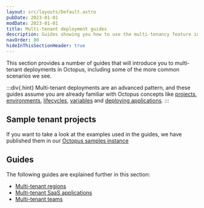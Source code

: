 ```yaml
---
layout: src/layouts/Default.astro
pubDate: 2023-01-01
modDate: 2023-01-01
title: Multi-tenant deployment guides
description: Guides showing you how to use the multi-tenancy feature in Octopus for common scenarios.
navOrder: 80
hideInThisSectionHeader: true
---
```


This section provides a number of guides that will introduce you to multi-tenant deployments in Octopus, including some of the more common scenarios we see.

:::div{.hint}
Multi-tenant deployments are an advanced pattern, and these guides assume you are already familiar with Octopus concepts like [projects](/docs/projects/), [environments](/docs/infrastructure/environments/), [lifecycles](/docs/releases/lifecycles/), [variables](/docs/projects/variables/) and [deploying applications](/docs/deployments).
:::

## Sample tenant projects

If you want to take a look at the examples used in the guides, we have published them in our [Octopus samples instance](https://samples.octopus.app/app#/Spaces-682)

## Guides

The following guides are explained further in this section:

- [Multi-tenant regions](/docs/tenants/guides/multi-tenant-region)
- [Multi-tenant SaaS applications](/docs/tenants/guides/multi-tenant-saas-application)
- [Multi-tenant teams](/docs/tenants/guides/multi-tenant-teams)